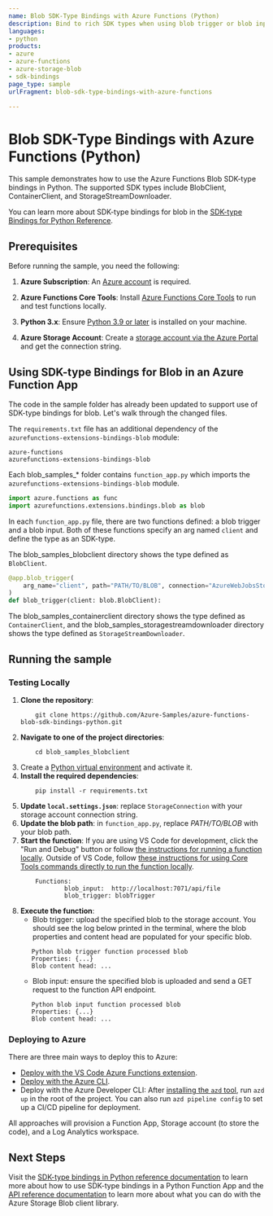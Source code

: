 ```yaml
---
name: Blob SDK-Type Bindings with Azure Functions (Python)
description: Bind to rich SDK types when using blob trigger or blob input.
languages:
- python
products:
- azure
- azure-functions
- azure-storage-blob
- sdk-bindings
page_type: sample
urlFragment: blob-sdk-type-bindings-with-azure-functions

---
```

<!-- YAML front-matter schema: https://review.learn.microsoft.com/en-us/help/contribute/samples/process/onboarding?branch=main#supported-metadata-fields-for-readmemd -->

# Blob SDK-Type Bindings with Azure Functions (Python)

This sample demonstrates how to use the Azure Functions Blob SDK-type bindings in Python. The supported SDK types include BlobClient, ContainerClient,
and StorageStreamDownloader.

You can learn more about SDK-type bindings for blob in the [SDK-type Bindings for Python Reference](https://learn.microsoft.com/en-us/azure/azure-functions/functions-reference-python?tabs=get-started%2Casgi%2Capplication-level&pivots=python-mode-decorators#sdk-type-bindings-preview).

## Prerequisites

Before running the sample, you need the following:

1. **Azure Subscription**: An [Azure account](https://azure.com/free) is required.
   
2. **Azure Functions Core Tools**: Install [Azure Functions Core Tools](https://learn.microsoft.com/en-us/azure/azure-functions/functions-run-local?tabs=windows%2Cisolated-process%2Cnode-v4%2Cpython-v2%2Chttp-trigger%2Ccontainer-apps&pivots=programming-language-python) to run and test functions locally.

3. **Python 3.x**: Ensure [Python 3.9 or later](https://www.python.org/downloads/) is installed on your machine.

4. **Azure Storage Account**: Create a [storage account via the Azure Portal](https://docs.microsoft.com/azure/storage/common/storage-account-overview) and get the connection string.

## Using SDK-type Bindings for Blob in an Azure Function App
The code in the sample folder has already been updated to support use of SDK-type bindings for blob. Let's walk through the changed files.

The `requirements.txt` file has an additional dependency of the `azurefunctions-extensions-bindings-blob` module:

```
azure-functions
azurefunctions-extensions-bindings-blob
```

Each blob_samples_* folder contains `function_app.py` which imports the `azurefunctions-extensions-bindings-blob` module.
```python
import azure.functions as func
import azurefunctions.extensions.bindings.blob as blob
```

In each `function_app.py` file, there are two functions defined: a blob trigger and a blob input. Both of these functions specify an arg
named `client` and define the type as an SDK-type.

The blob_samples_blobclient directory shows the type defined as `BlobClient`.
```python
@app.blob_trigger(
    arg_name="client", path="PATH/TO/BLOB", connection="AzureWebJobsStorage"
)
def blob_trigger(client: blob.BlobClient):
```

The blob_samples_containerclient directory shows the type defined as `ContainerClient`, and 
the blob_samples_storagestreamdownloader directory shows the type defined as `StorageStreamDownloader`.

## Running the sample
### Testing Locally
1. **Clone the repository**: 
    ```
        git clone https://github.com/Azure-Samples/azure-functions-blob-sdk-bindings-python.git
    ```
2. **Navigate to one of the project directories**:
    ```
        cd blob_samples_blobclient
    ```
3. Create a [Python virtual environment](https://docs.python.org/3/tutorial/venv.html#creating-virtual-environments) and activate it.
4. **Install the required dependencies**:
    ```
        pip install -r requirements.txt
    ```
5. **Update `local.settings.json`**: replace `StorageConnection` with your storage account connection string.
6. **Update the blob path**: in `function_app.py`, replace *PATH/TO/BLOB* with your blob path.
7. **Start the function**: If you are using VS Code for development, click the "Run and Debug" button or follow [the instructions for running a function locally](https://docs.microsoft.com/azure/azure-functions/create-first-function-vs-code-python#run-the-function-locally). Outside of VS Code, follow [these instructions for using Core Tools commands directly to run the function locally](https://docs.microsoft.com/azure/azure-functions/functions-run-local?tabs=v4%2Cwindows%2Cpython%2Cportal%2Cbash#start).
   ```
       Functions:
               blob_input:  http://localhost:7071/api/file
               blob_trigger: blobTrigger
   ```
8. **Execute the function**: 
   - Blob trigger: upload the specified blob to the storage account. You should see the log below printed in the terminal,
   where the blob properties and content head are populated for your specific blob.
   ```
      Python blob trigger function processed blob
      Properties: {...}
      Blob content head: ...
   ```
   - Blob input: ensure the specified blob is uploaded and send a GET request to the function API endpoint.
   ```
      Python blob input function processed blob
      Properties: {...}
      Blob content head: ...
   ```

### Deploying to Azure

There are three main ways to deploy this to Azure:

* [Deploy with the VS Code Azure Functions extension](https://docs.microsoft.com/en-us/azure/azure-functions/create-first-function-vs-code-python#publish-the-project-to-azure). 
* [Deploy with the Azure CLI](https://docs.microsoft.com/en-us/azure/azure-functions/create-first-function-cli-python?tabs=azure-cli%2Cbash%2Cbrowser#create-supporting-azure-resources-for-your-function).
* Deploy with the Azure Developer CLI: After [installing the `azd` tool](https://learn.microsoft.com/en-us/azure/developer/azure-developer-cli/install-azd?tabs=localinstall%2Cwindows%2Cbrew), run `azd up` in the root of the project. You can also run `azd pipeline config` to set up a CI/CD pipeline for deployment.

All approaches will provision a Function App, Storage account (to store the code), and a Log Analytics workspace.

## Next Steps
Visit the [SDK-type bindings in Python reference documentation](https://learn.microsoft.com/en-us/azure/azure-functions/functions-reference-python?tabs=get-started%2Casgi%2Capplication-level&pivots=python-mode-decorators#sdk-type-bindings-preview) to learn more about how to use SDK-type bindings in a Python Function App and the
[API reference documentation](https://aka.ms/azsdk-python-storage-blob-ref) to learn more about
what you can do with the Azure Storage Blob client library.